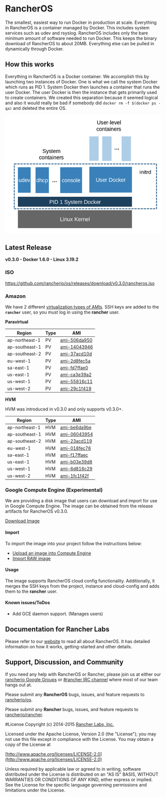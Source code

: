 # RancherOS

The smallest, easiest way to run Docker in production at scale.  Everything in RancherOS is a container managed by Docker.  This includes system services such as udev and rsyslog.  RancherOS includes only the bare minimum amount of software needed to run Docker.  This keeps the binary download of RancherOS to about 20MB.  Everything else can be pulled in dynamically through Docker.

## How this works

Everything in RancherOS is a Docker container.  We accomplish this by launching two instances of
Docker.  One is what we call the system Docker which runs as PID 1.  System Docker then launches
a container that runs the user Docker.  The user Docker is then the instance that gets primarily
used to create containers.  We created this separation because it seemed logical and also
it would really be bad if somebody did `docker rm -f $(docker ps -qa)` and deleted the entire OS.

![How it works](docs/rancheros.png "How it works")


## Latest Release

**v0.3.0 - Docker 1.6.0 - Linux 3.19.2**

### ISO

https://github.com/rancherio/os/releases/download/v0.3.0/rancheros.iso

### Amazon

We have 2 different [virtualization types of AMIs](http://docs.aws.amazon.com/AWSEC2/latest/UserGuide/virtualization_types.html). SSH keys are added to the **`rancher`** user, so you must log in using the **rancher** user.

**Paravirtual**

Region | Type | AMI |
-------|------|------
ap-northeast-1 | PV |  [ami-506da950](https://console.aws.amazon.com/ec2/home?region=ap-northeast-1#launchInstanceWizard:ami=ami-506da950)
ap-southeast-1 | PV |  [ami-14043946](https://console.aws.amazon.com/ec2/home?region=ap-southeast-1#launchInstanceWizard:ami=ami-14043946)
ap-southeast-2 | PV |  [ami-37acd10d](https://console.aws.amazon.com/ec2/home?region=ap-southeast-2#launchInstanceWizard:ami=ami-37acd10d)
eu-west-1 | PV |  [ami-2d8fec5a](https://console.aws.amazon.com/ec2/home?region=eu-west-1#launchInstanceWizard:ami=ami-2d8fec5a)
sa-east-1 | PV |  [ami-fd7ffae0](https://console.aws.amazon.com/ec2/home?region=sa-east-1#launchInstanceWizard:ami=ami-fd7ffae0)
us-east-1 | PV |  [ami-ca3e39a2](https://console.aws.amazon.com/ec2/home?region=us-east-1#launchInstanceWizard:ami=ami-ca3e39a2)
us-west-1 | PV |  [ami-55816c11](https://console.aws.amazon.com/ec2/home?region=us-west-1#launchInstanceWizard:ami=ami-55816c11)
us-west-2 | PV |  [ami-29c1f419](https://console.aws.amazon.com/ec2/home?region=us-west-2#launchInstanceWizard:ami=ami-29c1f419)


**HVM**

HVM was introduced in v0.3.0 and only supports v0.3.0+.

Region | Type | AMI |
-------|------|------
ap-northeast-1 | HVM |  [ami-be6da9be](https://console.aws.amazon.com/ec2/home?region=ap-northeast-1#launchInstanceWizard:ami=ami-be6da9be)
ap-southeast-1 | HVM |  [ami-06043954](https://console.aws.amazon.com/ec2/home?region=ap-southeast-1#launchInstanceWizard:ami=ami-06043954)
ap-southeast-2 | HVM |  [ami-23acd119](https://console.aws.amazon.com/ec2/home?region=ap-southeast-2#launchInstanceWizard:ami=ami-23acd119)
eu-west-1 | HVM |  [ami-018fec76](https://console.aws.amazon.com/ec2/home?region=eu-west-1#launchInstanceWizard:ami=ami-018fec76)
sa-east-1 | HVM |  [ami-f17ffaec](https://console.aws.amazon.com/ec2/home?region=sa-east-1#launchInstanceWizard:ami=ami-f17ffaec)
us-east-1 | HVM |  [ami-b03e39d8](https://console.aws.amazon.com/ec2/home?region=us-east-1#launchInstanceWizard:ami=ami-b03e39d8)
us-west-1 | HVM |  [ami-6d816c29](https://console.aws.amazon.com/ec2/home?region=us-west-1#launchInstanceWizard:ami=ami-6d816c29)
us-west-2 | HVM |  [ami-1fc1f42f](https://console.aws.amazon.com/ec2/home?region=us-west-2#launchInstanceWizard:ami=ami-1fc1f42f)


### Google Compute Engine (Experimental)

We are providing a disk image that users can download and import for use in Google Compute Engine. The image can be obtained from the release artifacts for RancherOS v0.3.0.

[Download Image](https://github.com/rancherio/os/releases/download/v0.3.0/rancheros-030-gce-1.tar.gz)

#### Import
To import the image into your project follow the instructions below:

* [Upload an image into Compute Engine](https://cloud.google.com/compute/docs/tutorials/building-images#publishingimage)
* [Import RAW image](https://cloud.google.com/compute/docs/images#use_saved_image)


#### Usage
The image supports RancherOS cloud config functionality. Additionally, it merges the SSH keys from the project, instance and cloud-config and adds them to the **rancher** user.


#### Known issues/ToDos
 * Add GCE daemon support. (Manages users)


## Documentation for Rancher Labs

Please refer to our [website](http://rancherio.github.io/os/) to read all about RancherOS. It has detailed information on how it works, getting-started and other details.

## Support, Discussion, and Community
If you need any help with RancherOS or Rancher, please join us at either our [rancherio Google Groups](https://groups.google.com/forum/#!forum/rancherio) or [#rancher IRC channel](http://webchat.freenode.net/?channels=rancher) where most of our team hangs out at.

Please submit any **RancherOS** bugs, issues, and feature requests to [rancherio/os](//github.com/rancherio/os/issues).

Please submit any **Rancher** bugs, issues, and feature requests to [rancherio/rancher](//github.com/rancherio/rancher/issues).

#License
Copyright (c) 2014-2015 [Rancher Labs, Inc.](http://rancher.com)

Licensed under the Apache License, Version 2.0 (the "License");
you may not use this file except in compliance with the License.
You may obtain a copy of the License at

[http://www.apache.org/licenses/LICENSE-2.0](http://www.apache.org/licenses/LICENSE-2.0)

Unless required by applicable law or agreed to in writing, software
distributed under the License is distributed on an "AS IS" BASIS,
WITHOUT WARRANTIES OR CONDITIONS OF ANY KIND, either express or implied.
See the License for the specific language governing permissions and
limitations under the License.

